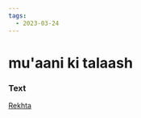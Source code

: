 ```yaml
---
tags:
  - 2023-03-24
---
```

# mu'aani ki talaash

### Text
[Rekhta](https://urdushahkar.org/muaani-ki-talaash-vaheed-akhtar/)


